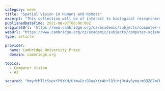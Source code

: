 ```yaml
---
category: news
title: "Spatial Vision in Humans and Robots"
excerpt: "This collection will be of interest to biological researchers investigating how the brain solves spatial problems, as well as to researchers in robotics and computer vision systems."
publishedDateTime: 2021-08-07T06:06:00Z
originalUrl: "https://www.cambridge.org/cz/academic/subjects/computer-science/computer-graphics-image-processing-and-robotics/spatial-vision-humans-and-robots?format=HB&isbn=9780521430715"
webUrl: "https://www.cambridge.org/cz/academic/subjects/computer-science/computer-graphics-image-processing-and-robotics/spatial-vision-humans-and-robots?format=HB&isbn=9780521430715"
type: article

provider:
  name: Cambridge University Press
  domain: cambridge.org

topics:
  - Computer Vision
  - AI

secured: "bmydtMT1t5xpxYP9YKM/UYmwGz+B8naXXr4HrlB3inj0t4y6ynq+m0BZ87mCMQzWHIgjVnBOoigseg0VNV9AQNlkb6IHYDMv7peE1ET0fF+j4v95336apc1SLzppxBXJrxxNKQg1ItQWKaZegs+ZTkCASfAXTXjAvkmwvFlXfuDBXEGDTWHv3mf3h7qo3mZKacrzv5XwtpLmQxtOwEt2FB7q77JWivc0+vLWWR4hvDt9kniMHR/NA9qq3epIDt9k0liNn2r0C8WwiO+Szg335j3mFLuL7a+wXzkAV87ddYcqwGvlwCzxXwyersqUlaet/sTd7D8xpUpDgMkPpKgG0VXMmiAFIXacYcIFYe1lO0E=;VNBI9s4cDQAUyqHXi7QUHw=="
---
```


